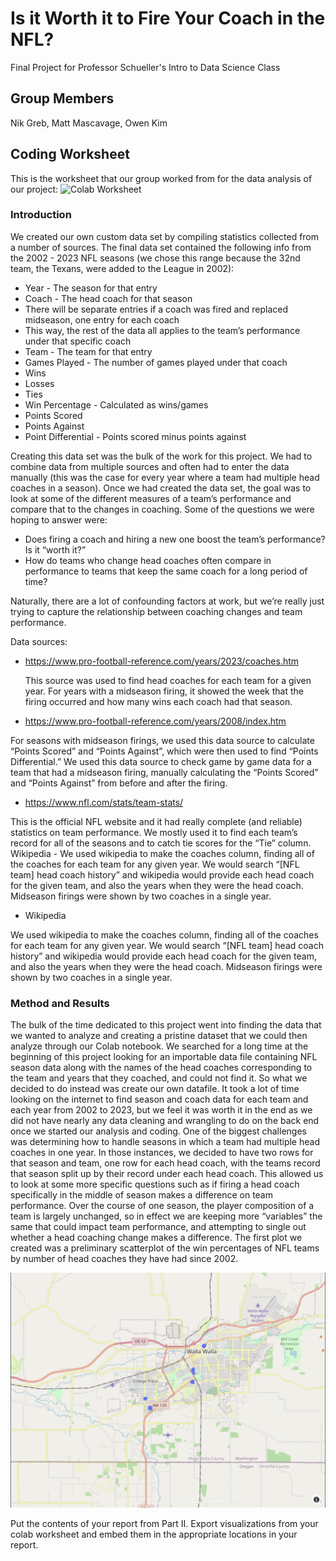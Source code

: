 # Is it Worth it to Fire Your Coach in the NFL?
Final Project for Professor Schueller's Intro to Data Science Class



## Group Members
Nik Greb, Matt Mascavage, Owen Kim

## Coding Worksheet
This is the worksheet that our group worked from for the data analysis of our project:
![Colab Worksheet](https://github.com/nikgreb/NFLFirings/blob/783adf0d989ee371a8b2313a0f4daec6a561c964/Data_Science_Final_Project.ipynb)

### Introduction
We created our own custom data set by compiling statistics collected from a number of sources. The final data set contained the following info from the 2002 - 2023 NFL seasons (we chose this range because the 32nd team, the Texans, were added to the League in 2002):
* Year - The season for that entry
* Coach - The head coach for that season 
* There will be separate entries if a coach was fired and replaced midseason, one entry for each coach
* This way, the rest of the data all applies to the team’s performance under that specific coach
* Team - The team for that entry
* Games Played - The number of games played under that coach
* Wins
* Losses
* Ties
* Win Percentage - Calculated as wins/games
* Points Scored
* Points Against
* Point Differential - Points scored minus points against

Creating this data set was the bulk of the work for this project. We had to combine data from multiple sources and often had to enter the data manually (this was the case for every year where a team had multiple head coaches in a season). Once we had created the data set, the goal was to look at some of the different measures of a team’s performance and compare that to the changes in coaching. Some of the questions we were hoping to answer were:
* Does firing a coach and hiring a new one boost the team’s performance? Is it “worth it?”
* How do teams who change head coaches often compare in performance to teams that keep the same coach for a long period of time?

Naturally, there are a lot of confounding factors at work, but we’re really just trying to capture the relationship between coaching changes and team performance.

Data sources: 
* https://www.pro-football-reference.com/years/2023/coaches.htm

  This source was used to find head coaches for each team for a given year. For years with a midseason firing, it showed the week that the firing occurred and how many wins each coach had that season. 

* https://www.pro-football-reference.com/years/2008/index.htm

For seasons with midseason firings, we used this data source to calculate “Points Scored” and “Points Against”, which were then used to find “Points Differential.” We used this data source to check game by game data for a team that had a midseason firing, manually calculating the “Points Scored” and “Points Against” from before and after the firing. 

* https://www.nfl.com/stats/team-stats/

This is the official NFL website and it had really complete (and reliable) statistics on team performance. We mostly used it to find each team’s record for all of the seasons and to catch tie scores for the “Tie” column.
Wikipedia - We used wikipedia to make the coaches column, finding all of the coaches for each team for any given year. We would search “[NFL team] head coach history” and wikipedia would provide each head coach for the given team, and also the years when they were the head coach. Midseason firings were shown by two coaches in a single year. 

* Wikipedia

We used wikipedia to make the coaches column, finding all of the coaches for each team for any given year. We would search “[NFL team] head coach history” and wikipedia would provide each head coach for the given team, and also the years when they were the head coach. Midseason firings were shown by two coaches in a single year. 

### Method and Results

The bulk of the time dedicated to this project went into finding the data that we wanted to analyze and creating a pristine dataset that we could then analyze through our Colab notebook. We searched for a long time at the beginning of this project looking for an importable data file containing NFL season data along with the names of the head coaches corresponding to the team and years that they coached, and could not find it. So what we decided to do instead was create our own datafile. It took a lot of time looking on the internet to find season and coach data for each team and each year from 2002 to 2023, but we feel it was worth it in the end as we did not have nearly any data cleaning and wrangling to do on the back end once we started our analysis and coding. One of the biggest challenges was determining how to handle seasons in which a team had multiple head coaches in one year. In those instances, we decided to have two rows for that season and team, one row for each head coach, with the teams record that season split up by their record under each head coach. This allowed us to look at some more specific questions such as if firing a head coach specifically in the middle of season makes a difference on team performance. Over the course of one season, the player composition of a team is largely unchanged, so in effect we are keeping more “variables” the same that could impact team performance, and attempting to single out whether a head coaching change makes a difference. The first plot we created was a preliminary scatterplot of the win percentages of NFL teams by number of head coaches they have had since 2002. 

![Image 1](https://github.com/nikgreb/nikgreb.github.io/blob/main/images/Where'sSchueller.png)




Put the contents of your report from Part II.
Export visualizations from your colab worksheet and embed them in the appropriate locations in your report.






















